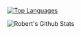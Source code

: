 

<!--

### Hi there 👋
**rsusik/rsusik** is a ✨ _special_ ✨ repository because its `README.md` (this file) appears on your GitHub profile.

Here are some ideas to get you started:

- 🔭 I’m currently working on ...
- 🌱 I’m currently learning ...
- 👯 I’m looking to collaborate on ...
- 🤔 I’m looking for help with ...
- 💬 Ask me about ...
- 📫 How to reach me: ...
- 😄 Pronouns: ...
- ⚡ Fun fact: ...
-->

[![Top Languages](https://github-readme-stats.vercel.app/api/top-langs/?username=rsusik&layout=compact)](https://github.com/rsusik)

![Robert's Github Stats](https://github-readme-stats.vercel.app/api?username=rsusik&count_private=true&show_icons=true&hide=contribs,issues&hide_rank=true)
